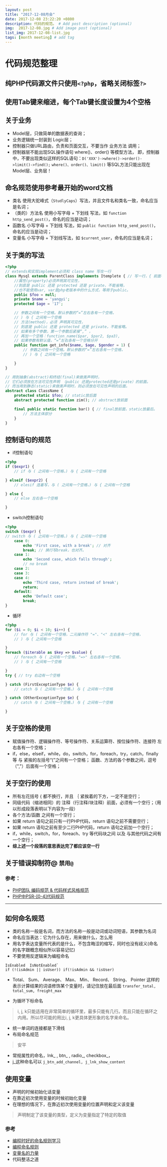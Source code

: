 ```yaml
---
layout: post
title: "2017-12-08月会"
date: 2017-12-08 23:22:20 +0800
description: 代码的规范。 # Add post description (optional)
img:  2017-12-08.jpg # Add image post (optional)
list_img: 2017-12-08-list.jpg
tags: [month meeting] # add tag
---
```


# 代码规范整理

## 纯PHP代码源文件只使用`<?php`，省略关闭标签`?>`

## 使用Tab键来缩进，每个Tab键长度设置为4个空格


## 关于业务
* Model层，只做简单的数据表的查询；
* 业务逻辑统一封装到 Logic层；
* 控制器只做URL路由，负责和页面交互，不要当作 业务方法 调用；
* 控制器层不能出现SQL操作语句 where()、order() 等模型方法，
即，控制器中，不要出现类似这样的SQL语句：`D('XXX')->where()->order()->limit()->find();`
`where()、order()、limit()` 等SQL方法只能出现在 Model层、业务层！

## 命名规范使用参考最开始的word文档
* 类名 使用大驼峰式（`StudlyCaps`）写法，并且文件名和类名一致，命名应当是名词；
* （类的）方法名 使用小写字母 + 下划线 写法，如 `function http_send_post()`，命名的应当是动词；
* 函数名  小写字母 + 下划线 写法，如 `public function http_send_post()`，命名的应当是动词；
* 变量名 小写字母 + 下划线写法，如 `$current_user`，命名的应当是名词；

## 关于类的写法
```php
<?php
// extends和实现implement必须和 class name 写在一行
class Mysql extends ParentClass implements Itemplete { // 写一行，{ 前面有个空格
    //属性(property)必须声明其可见性，
    //到底是 public 还是 protected 还是 private，不能省略，
    //也不能使用var, var是php老版本中的什么方式，等用于public。
    public $foo = null;
    private $name = 'yangyi';
    protected $age = '17';

    // 参数之间有一个空格。默认参数的“=”左右各有一个空格，
    // ) 与 { 之间有一个空格
    // 方法(method)，必须 声明其可见性，
    // 到底是 public 还是 protected 还是 private，不能省略。
    // 如果有多个参数，第一个参数后紧接“,” ，
    // 再加一个空格：function_name($par, $par2, $pa3),
    // 如果参数有默认值，“=”左右各有一个空格分开
    public function get_info($name, $age, $gender = 1) {
        // 参数之间有一个空格。默认参数的“=”左右各有一个空格，
        // ) 与 { 之间有一个空格

    }
}

// 用到抽象(abstract)和终结(final)来做类声明时，
// 它们必须放在方法可见性声明 （public 还是protected还是private）的前面。
// 而当用到静态(static)来做类声明时，则必须放在可见性声明的后面。
abstract class ClassName {
    protected static $foo; // static放后面
    abstract protected function zim(); // abstract放前面

    final public static function bar() { // final放前面，static放最后。
        // 方法主体部分
    }
}
```



## 控制语句的规范
* if控制语句

```php
<?php
if ($expr1) {
    // if 与 ( 之间有一个空格，) 与 { 之间有一个空格

} elseif ($expr2) {
    // elesif 连着写，与 ( 之间有一个空格，) 与 { 之间有一个空格

} else {
    // else 左右各一个空格

}
```



* switch控制语句

```php
<?php
switch ($expr) {
// switch 与 ( 之间有一个空格，) 与 { 之间有一个空格
    case 0:
        echo 'First case, with a break'; // 对齐
        break; // 换行写break，也对齐。
    case 1:
        echo 'Second case, which falls through';
        // no break
    case 2:
    case 3:
    case 4:
        echo 'Third case, return instead of break';
        return;
    default:
        echo 'Default case';
        break;
}
```



* 循环

```php
<?php
for ($i = 0; $i < 10; $i++) {
    // for 与 ( 之间有一个空格，二元操作符 "="、"<" 左右各有一个空格，
    // ) 与 { 之间有一个空格

}
foreach ($iterable as $key => $value) {
    // foreach 与 ( 之间有一个空格，"=>" 左右各有一个空格，
    // ) 与 { 之间有一个空格

}
try { // try 右边有一个空格

} catch (FirstExceptionType $e) {
    // catch 与 ( 之间有一个空格，) 与 { 之间有一个空格

} catch (OtherExceptionType $e) {
    // catch 与 ( 之间有一个空格，) 与 { 之间有一个空格

}
```




## 关于空格的使用
* 赋值操作符、逻辑操作符、等号操作符、关系运算符、按位操作符、连接符 左右各有一个空格；
* if，else，elseif，while，do，switch，for，foreach，try，catch，finally 等 与 紧挨的左括号“(”之间有一个空格；
函数、方法的各个参数之间，逗号（","）后面有一个空格；


## 关于空行的使用
* 所有左花括号 { 都不换行，并且 ｛ 紧挨着的下方，一定不是空行；
* 同级代码（缩进相同）的 注释（行注释/块注释）前面，必须有一个空行；（用以形成段落表明以下内容为一段）
* 各个方法/函数 之间有一个空行；
* 如果 return 语句之前只有一行PHP代码，return 语句之前不需要空行；
* 如果 return 语句之前有至少二行PHP代码，return 语句之前加一个空行；
* if，while，switch，for，foreach、try 等代码块之间 以及 与其他代码之间有一个空行；
* **综上述一个段落的意思表达完了都应该空一行**


## 关于错误抑制符@ `禁用@`


### 参考：
- [PHP团队 编码规范 & 代码样式风格规范](https://www.cnblogs.com/52php/p/5841210.html)
- [PHP中PSR-[0-4]代码规范](http://www.cnblogs.com/52php/p/5852572.html)

---

##  如何命名规范
* 类的名称一般是名词，而方法的名称一般是动词或动词短语，其参数为名词
* 命名应当表达：它为什么存在，用来做什么，怎么用
* 用名字表达变量所代表的是什么，不包含晦涩的缩写，同时也没有歧义(命名的名字跟概念相似所以容易记忆)
* 不要使用反逻辑来为编程命名

```
IsEnabled  IsNotEnabled`
if (!(isAdmin || isUser)) if(!isAdmin && !isUser)
```

* Total、 Sum、 Average、 Max、 Min、 Record、 String、 Pointer 这样的表示计算结果的词语修饰某个变量时，请记住放在最后面
`transfer_total, total_sum, freight_max`

* 为循环下标命名
>i, j, k只能适用在非常简单的循环里，最多只能有几行。而且只能在循环之内用。所以尽可能的用比i, j, k更具体更形象的名字来命名。
* 统一单词的连接都是下滑线
* 布局命名规范
>安平
* 常规属性的命名，lnk_ , btn_ , radio_, checkbox_，
* j_这种命名可以 `j_btn_add_channel, j_lnk_show_content`

## 使用变量
* 声明的时候初始化话变量
* 在靠近初次使用变量的时候初始化变量
* 在理想的情况下，在靠近初次使用变量的位置声明和定义该变量
> 声明制定了该变量的类型，定义为变量指定了特定的取值


### 参考
- [编程时好的命名规则学习](http://blog.chinaunix.net/uid-26914516-id-3375454.html)
- [编程命名规则](https://www.2cto.com/kf/201211/167047.html)
- [变量名的力量](http://blog.csdn.net/AndyNikolas/article/details/54773529)
- 代码整洁之道





